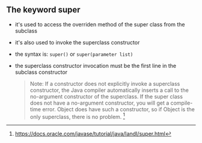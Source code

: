 ## The keyword super

- it's used to access the overriden method of the super class from the subclass
- it's also used to invoke the superclass constructor
- the syntax is:
  `super()`
  or
  `super(parameter list)`

- the superclass constructor invocation must be the first line in the subclass constructor
  > Note: If a constructor does not explicitly invoke a superclass constructor, the Java compiler automatically inserts a call to the no-argument constructor of the superclass. If the super class does not have a no-argument constructor, you will get a compile-time error. Object does have such a constructor, so if Object is the only superclass, there is no problem. [^1]

  [^1]: https://docs.oracle.com/javase/tutorial/java/IandI/super.html
